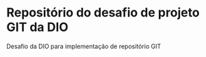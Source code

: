 # Repositório do desafio de projeto GIT da DIO
Desafio da DIO para implementação de repositório GIT
